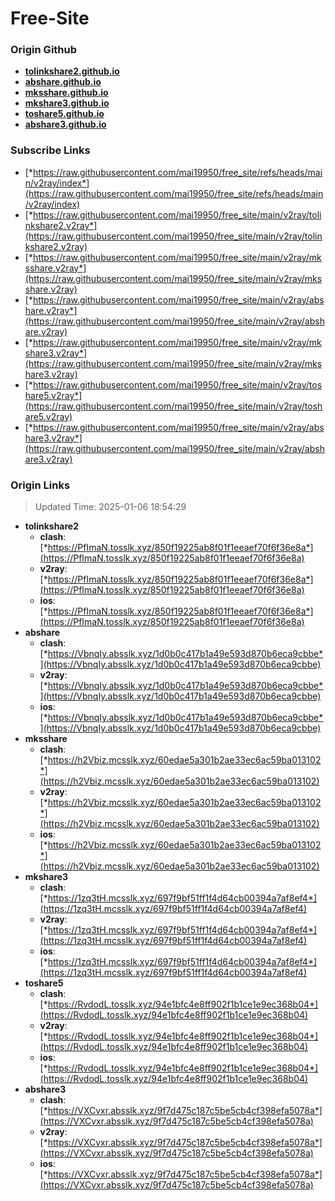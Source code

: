 # Free-Site

### Origin Github

- [**tolinkshare2.github.io**](https://github.com/tolinkshare2/tolinkshare2.github.io)
- [**abshare.github.io**](https://github.com/abshare/abshare.github.io)
- [**mksshare.github.io**](https://github.com/mksshare/mksshare.github.io)
- [**mkshare3.github.io**](https://github.com/mkshare3/mkshare3.github.io)
- [**toshare5.github.io**](https://github.com/toshare5/toshare5.github.io)
- [**abshare3.github.io**](https://github.com/abshare3/abshare3.github.io)

### Subscribe Links

- [*https://raw.githubusercontent.com/mai19950/free_site/refs/heads/main/v2ray/index*](https://raw.githubusercontent.com/mai19950/free_site/refs/heads/main/v2ray/index)
- [*https://raw.githubusercontent.com/mai19950/free_site/main/v2ray/tolinkshare2.v2ray*](https://raw.githubusercontent.com/mai19950/free_site/main/v2ray/tolinkshare2.v2ray)
- [*https://raw.githubusercontent.com/mai19950/free_site/main/v2ray/mksshare.v2ray*](https://raw.githubusercontent.com/mai19950/free_site/main/v2ray/mksshare.v2ray)
- [*https://raw.githubusercontent.com/mai19950/free_site/main/v2ray/abshare.v2ray*](https://raw.githubusercontent.com/mai19950/free_site/main/v2ray/abshare.v2ray)
- [*https://raw.githubusercontent.com/mai19950/free_site/main/v2ray/mkshare3.v2ray*](https://raw.githubusercontent.com/mai19950/free_site/main/v2ray/mkshare3.v2ray)
- [*https://raw.githubusercontent.com/mai19950/free_site/main/v2ray/toshare5.v2ray*](https://raw.githubusercontent.com/mai19950/free_site/main/v2ray/toshare5.v2ray)
- [*https://raw.githubusercontent.com/mai19950/free_site/main/v2ray/abshare3.v2ray*](https://raw.githubusercontent.com/mai19950/free_site/main/v2ray/abshare3.v2ray)

### Origin Links

> Updated Time: 2025-01-06 18:54:29

- **tolinkshare2**
  - **clash**: [*https://PfImaN.tosslk.xyz/850f19225ab8f01f1eeaef70f6f36e8a*](https://PfImaN.tosslk.xyz/850f19225ab8f01f1eeaef70f6f36e8a)
  - **v2ray**: [*https://PfImaN.tosslk.xyz/850f19225ab8f01f1eeaef70f6f36e8a*](https://PfImaN.tosslk.xyz/850f19225ab8f01f1eeaef70f6f36e8a)
  - **ios**: [*https://PfImaN.tosslk.xyz/850f19225ab8f01f1eeaef70f6f36e8a*](https://PfImaN.tosslk.xyz/850f19225ab8f01f1eeaef70f6f36e8a)
- **abshare**
  - **clash**: [*https://VbnqIy.absslk.xyz/1d0b0c417b1a49e593d870b6eca9cbbe*](https://VbnqIy.absslk.xyz/1d0b0c417b1a49e593d870b6eca9cbbe)
  - **v2ray**: [*https://VbnqIy.absslk.xyz/1d0b0c417b1a49e593d870b6eca9cbbe*](https://VbnqIy.absslk.xyz/1d0b0c417b1a49e593d870b6eca9cbbe)
  - **ios**: [*https://VbnqIy.absslk.xyz/1d0b0c417b1a49e593d870b6eca9cbbe*](https://VbnqIy.absslk.xyz/1d0b0c417b1a49e593d870b6eca9cbbe)
- **mksshare**
  - **clash**: [*https://h2Vbiz.mcsslk.xyz/60edae5a301b2ae33ec6ac59ba013102*](https://h2Vbiz.mcsslk.xyz/60edae5a301b2ae33ec6ac59ba013102)
  - **v2ray**: [*https://h2Vbiz.mcsslk.xyz/60edae5a301b2ae33ec6ac59ba013102*](https://h2Vbiz.mcsslk.xyz/60edae5a301b2ae33ec6ac59ba013102)
  - **ios**: [*https://h2Vbiz.mcsslk.xyz/60edae5a301b2ae33ec6ac59ba013102*](https://h2Vbiz.mcsslk.xyz/60edae5a301b2ae33ec6ac59ba013102)
- **mkshare3**
  - **clash**: [*https://1zq3tH.mcsslk.xyz/697f9bf51ff1f4d64cb00394a7af8ef4*](https://1zq3tH.mcsslk.xyz/697f9bf51ff1f4d64cb00394a7af8ef4)
  - **v2ray**: [*https://1zq3tH.mcsslk.xyz/697f9bf51ff1f4d64cb00394a7af8ef4*](https://1zq3tH.mcsslk.xyz/697f9bf51ff1f4d64cb00394a7af8ef4)
  - **ios**: [*https://1zq3tH.mcsslk.xyz/697f9bf51ff1f4d64cb00394a7af8ef4*](https://1zq3tH.mcsslk.xyz/697f9bf51ff1f4d64cb00394a7af8ef4)
- **toshare5**
  - **clash**: [*https://RvdodL.tosslk.xyz/94e1bfc4e8ff902f1b1ce1e9ec368b04*](https://RvdodL.tosslk.xyz/94e1bfc4e8ff902f1b1ce1e9ec368b04)
  - **v2ray**: [*https://RvdodL.tosslk.xyz/94e1bfc4e8ff902f1b1ce1e9ec368b04*](https://RvdodL.tosslk.xyz/94e1bfc4e8ff902f1b1ce1e9ec368b04)
  - **ios**: [*https://RvdodL.tosslk.xyz/94e1bfc4e8ff902f1b1ce1e9ec368b04*](https://RvdodL.tosslk.xyz/94e1bfc4e8ff902f1b1ce1e9ec368b04)
- **abshare3**
  - **clash**: [*https://VXCvxr.absslk.xyz/9f7d475c187c5be5cb4cf398efa5078a*](https://VXCvxr.absslk.xyz/9f7d475c187c5be5cb4cf398efa5078a)
  - **v2ray**: [*https://VXCvxr.absslk.xyz/9f7d475c187c5be5cb4cf398efa5078a*](https://VXCvxr.absslk.xyz/9f7d475c187c5be5cb4cf398efa5078a)
  - **ios**: [*https://VXCvxr.absslk.xyz/9f7d475c187c5be5cb4cf398efa5078a*](https://VXCvxr.absslk.xyz/9f7d475c187c5be5cb4cf398efa5078a)
